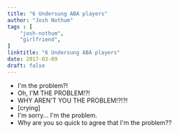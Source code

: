 ```yaml
---
title: "6 Undersung ABA players"
author: "Josh Nothum"
tags : [
    "josh-nothum",
    "girlfriend",
]
linktitle: "6 Undersung ABA players"
date: 2017-03-09
draft: false
---
```


* I'm the problem?! 
* Oh, I'M THE PROBLEM!?! 
* WHY AREN'T YOU THE PROBLEM!?!?! 
* [crying] 
* I'm sorry... I'm the problem. 
* Why are you so quick to agree that I'm the problem?? 
